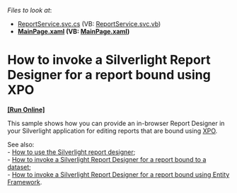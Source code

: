 <!-- default file list -->
*Files to look at*:

* [ReportService.svc.cs](./CS/ReportsSample.Web/ReportService.svc.cs) (VB: [ReportService.svc.vb](./VB/ReportsSample.Web/ReportService.svc.vb))
* **[MainPage.xaml](./CS/ReportsSample/MainPage.xaml) (VB: [MainPage.xaml](./VB/ReportsSample/MainPage.xaml))**
<!-- default file list end -->
# How to invoke a Silverlight Report Designer for a report bound using XPO
<!-- run online -->
**[[Run Online]](https://codecentral.devexpress.com/e3731)**
<!-- run online end -->


<p>This sample shows how you can provide an in-browser Report Designer in your Silverlight application for editing reports that are bound using <a href="http://documentation.devexpress.com/#XPO/CustomDocument1998"><u>XPO</u></a>.</p><p>See also:<br />
- <a href="https://www.devexpress.com/Support/Center/p/E3690">How to use the Silverlight report designer</a>;<br />
- <a href="https://www.devexpress.com/Support/Center/p/E3729">How to invoke a Silverlight Report Designer for a report bound to a dataset</a>;<br />
- <a href="https://www.devexpress.com/Support/Center/p/E3730">How to invoke a Silverlight Report Designer for a report bound using Entity Framework</a>.</p>

<br/>


